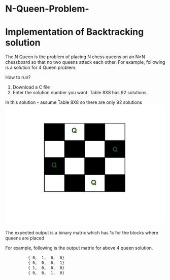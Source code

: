 # N-Queen-Problem-
# Implementation of Backtracking solution
The N Queen is the problem of placing N chess queens on an N×N chessboard so that no two queens attack each other.
For example, following is a solution for 4 Queen problem.

How to run?
1. Download a C file
2. Enter the solution number you want. Table 8X8 has 92 solutions.

In this solution - assume Table 8X8 so there are only 92 solutions
![](N_Queen_Problem.jpg)

The expected output is a binary matrix which has 1s for the blocks where queens are placed

For example, following is the output matrix for above 4 queen solution.

              { 0,  1,  0,  0}
              { 0,  0,  0,  1}
              { 1,  0,  0,  0}
              { 0,  0,  1,  0}
